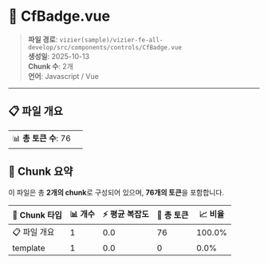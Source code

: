 # 📄 CfBadge.vue

> **파일 경로**: `vizier(sample)/vizier-fe-all-develop/src/components/controls/CfBadge.vue`  
> **생성일**: 2025-10-13  
> **Chunk 수**: 2개  
> **언어**: Javascript / Vue
---


## 📋 파일 개요

| | |
|--|--|
| 📊 **총 토큰 수**: 76 |  |






## 🧩 Chunk 요약

이 파일은 총 **2개의 chunk**로 구성되어 있으며, **76개의 토큰**을 포함합니다.

| 🧩 Chunk 타입 | 📊 개수 | ⚡ 평균 복잡도 | 📝 총 토큰 | 📈 비율 |
|---------------|--------|-------------|----------|--------|
| 📋 파일 개요 | 1 | 0.0 | 76 | 100.0% |
| template | 1 | 0.0 | 0 | 0.0% |

